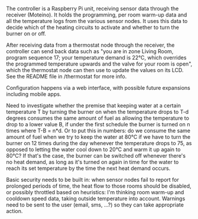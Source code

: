 The controller is a Raspberry Pi unit, receiving sensor data through the receiver (Moteino). It holds the programming, per room warm-up data and all the temperature logs from the various sensor nodes. It uses this data to decide which of the heating circuits to activate and whether to turn the burner on or off.

After receiving data from a thermostat node through the receiver, the controller can send back data such as "you are in zone Living Room, program sequence 17; your temperature demand is 22°C, which overrides the programmed temperature upwards and the valve for your room is open", which the thermostat node can then use to update the values on its LCD. See the README file in /thermostat for more info.

Configuration happens via a web interface, with possible future expansions including mobile apps.

Need to investigate whether the premise that keeping water at a certain temperature T by turning the burner on when the temperature drops to T-d degrees consumes the same amount of fuel as allowing the temperature to drop to a lower value B, if under the first schedule the burner is turned on n times where T-B = n*d. Or to put this in numbers: do we consume the same amount of fuel when we try to keep the water at 80°C if we have to turn the burner on 12 times during the day whenever the temperature drops to 75, as opposed to letting the water cool down to 20°C and warm it up again to 80°C? If that's the case, the burner can be switched off whenever there's no heat demand, as long as it's turned on again in time for the water to reach its set temperature by the time the next heat demand occurs.

Basic security needs to be built in: when sensor nodes fail to report for prolonged periods of time, the heat flow to those rooms should be disabled, or possibly throttled based on heuristics: I'm thinking room warm-up and cooldown speed data, taking outside temperature into account. Warnings need to be sent to the user (email, sms, ...?) so they can take appropriate action.
